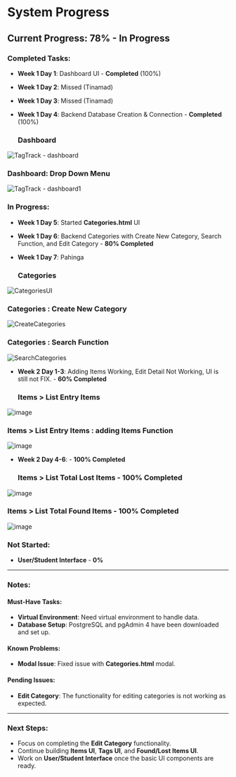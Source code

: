 # System Progress

## Current Progress: 78% - In Progress

### Completed Tasks:
- **Week 1 Day 1**: Dashboard UI - **Completed** (100%)
- **Week 1 Day 2**: Missed (Tinamad)
- **Week 1 Day 3**: Missed (Tinamad)
- **Week 1 Day 4**: Backend Database Creation & Connection - **Completed** (100%)

  ### Dashboard
![TagTrack - dashboard](https://github.com/user-attachments/assets/8e891571-9857-4fda-97c6-6c47d9c7e762)

  ### Dashboard: Drop Down Menu
![TagTrack - dashboard1](https://github.com/user-attachments/assets/f344024a-16d4-4561-a3ff-57ec5a023807)

### In Progress:
- **Week 1 Day 5**: Started **Categories.html** UI
- **Week 1 Day 6**: Backend Categories with Create New Category, Search Function, and Edit Category - **80% Completed**
- **Week 1 Day 7**: Pahinga

   ### Categories 
![CategoriesUI](https://github.com/user-attachments/assets/7084f957-0b7a-4779-abd7-836fdb9ca8b8)

   ### Categories : Create New Category
![CreateCategories](https://github.com/user-attachments/assets/aaf2d865-5723-471f-849a-3f2566ab5e99)

   ### Categories : Search Function
![SearchCategories](https://github.com/user-attachments/assets/4772bb91-87d3-4851-84ff-c000219817a9)

- **Week 2 Day 1-3**: Adding Items Working, Edit Detail Not Working, UI is still not FIX. - **60% Completed**

   ### Items > List Entry Items  
![image](https://github.com/user-attachments/assets/82b38c36-ab61-4f7b-a844-9128e32fc206)

  ### Items > List Entry Items : adding Items Function

![image](https://github.com/user-attachments/assets/3bfd2268-3bac-4dec-a4e6-e2e565da1858)

- **Week 2 Day 4-6**: - **100% Completed**

  ### Items > List Total Lost Items - **100% Completed**

![image](https://github.com/user-attachments/assets/72e3344e-bdd8-440b-976d-5b3a20f2075a)

  ### Items > List Total Found Items - **100% Completed**

![image](https://github.com/user-attachments/assets/0b3d0a51-90e0-4371-acce-774f15a83070)


### Not Started:
- **User/Student Interface** - **0%**

---

### Notes:

#### **Must-Have Tasks:**
- **Virtual Environment**: Need virtual environment to handle data.
- **Database Setup**: PostgreSQL and pgAdmin 4 have been downloaded and set up.

#### **Known Problems:**
- **Modal Issue**: Fixed issue with **Categories.html** modal.

#### **Pending Issues:**
- **Edit Category**: The functionality for editing categories is not working as expected.

---

### Next Steps:
- Focus on completing the **Edit Category** functionality.
- Continue building **Items UI**, **Tags UI**, and **Found/Lost Items UI**.
- Work on **User/Student Interface** once the basic UI components are ready.
